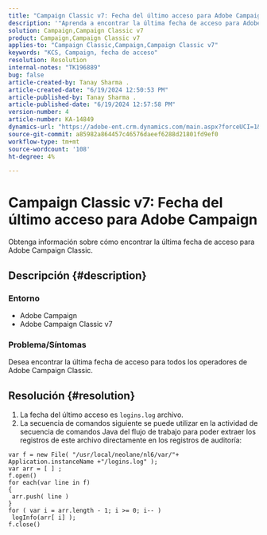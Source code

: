 ```yaml
---
title: "Campaign Classic v7: Fecha del último acceso para Adobe Campaign"
description: '"Aprenda a encontrar la última fecha de acceso para Adobe Campaign Classic".'
solution: Campaign,Campaign Classic v7
product: Campaign,Campaign Classic v7
applies-to: "Campaign Classic,Campaign,Campaign Classic v7"
keywords: "KCS, Campaign, fecha de acceso"
resolution: Resolution
internal-notes: "TK196889"
bug: false
article-created-by: Tanay Sharma .
article-created-date: "6/19/2024 12:50:53 PM"
article-published-by: Tanay Sharma .
article-published-date: "6/19/2024 12:57:58 PM"
version-number: 4
article-number: KA-14849
dynamics-url: "https://adobe-ent.crm.dynamics.com/main.aspx?forceUCI=1&pagetype=entityrecord&etn=knowledgearticle&id=fb59c88c-3a2e-ef11-840b-6045bd0065b6"
source-git-commit: a85982a864457c46576daeef6288d21801fd9ef0
workflow-type: tm+mt
source-wordcount: '108'
ht-degree: 4%

---
```


# Campaign Classic v7: Fecha del último acceso para Adobe Campaign


Obtenga información sobre cómo encontrar la última fecha de acceso para Adobe Campaign Classic.

## Descripción {#description}


### Entorno

- Adobe Campaign
- Adobe Campaign Classic v7


### Problema/Síntomas

Desea encontrar la última fecha de acceso para todos los operadores de Adobe Campaign Classic.


## Resolución {#resolution}


1. La fecha del último acceso es `logins.log` archivo.
2. La secuencia de comandos siguiente se puede utilizar en la actividad de secuencia de comandos Java del flujo de trabajo para poder extraer los registros de este archivo directamente en los registros de auditoría:



```
var f = new File( "/usr/local/neolane/nl6/var/"+ Application.instanceName +"/logins.log" );
var arr = [ ] ;
f.open()
for each(var line in f)
{
 arr.push( line )
}
for ( var i = arr.length - 1; i >= 0; i-- )
 logInfo(arr[ i] );
f.close()
```



